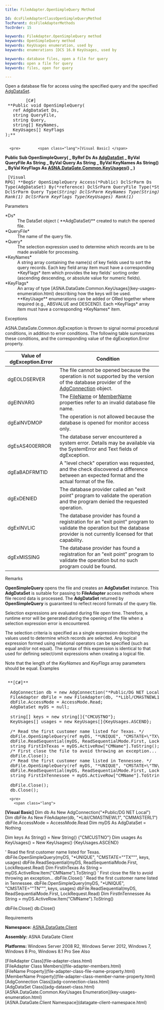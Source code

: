 ```yaml
---
title: FileAdapter.OpenSimpleQuery Method

Id: dcsFileAdapterClassOpenSimpleQueryMethod
TocParent: dcsFileAdapterMethods
TocOrder: 15

keywords: FileAdapter.OpenSimpleQuery method
keywords: OpenSimpleQuery method
keywords: KeyUsages enumeration, used by
keywords: enumerations [DCS 16.0 KeyUsages, used by

keywords: database files, open a file for query
keywords: open a file for query
keywords: files, open for query

---
```


Open a database file for access using the specified query and the specified [AdgDataSet](adg-dataset-class.html).
<pre>        <span class="lang">[C#]</span>
 **Public void OpenSimpleQuery(
   ref AdgDataSet Ds,
   string QueryFile,
   string Query,
   string[] KeyNames,
   KeyUsages[] KeyFlags
);** 
      </pre>
      <pre>        <span class="lang">[Visual Basic] </span>
 **Public Sub OpenSimpleQuery( _
   ByRef Ds As [AdgDataSet](adg-dataset-class.html) _
   ByVal QueryFile As String _
   ByVal Query As String _
   ByVal KeyNames As String() _
   ByVal KeyFlags As [ASNA.DataGate.Common.KeyUsages](key-usages-enumeration.html)() _
)** 
      </pre>
      <pre class="prettyprint">        <span class="lang">[Visual RPG]</span>
 **BegSr OpenSimpleQuery Access(*Public)
   DclSrParm Ds Type(AdgDataSet) By(*reference)
   DclSrParm QueryFile Type(*String)
   DclSrParm Query Type(*String)
   DclSrParm KeyNames Type(*String) Rank(1)
   DclSrParm KeyFlags Type(KeyUsages) Rank(1)** 
      </pre>

Parameters

<dl>
        <dt>
 *Ds* 
        </dt>
        <dd>The DataSet object ( **AdgDataSet)**  created to match the opened 
						file. </dd>
        <dt>
 *QueryFile* 
        </dt>
        <dd>		The name of the query file. </dd>
        <dt>
 *Query* 
        </dt>
        <dd>				The selection expression used to determine which records are to be made 
										available for processing. </dd>
        <dt>
 *KeyNames* 
        </dt>
        <dd>A string array containing the name(s) of key fields used to sort the query 
												records. Each key field array item must have a corresponding *KeyFlags*  item 
												which provides the key fields' sorting order (ascending descending, or absolute 
												value for numeric fields). </dd>
        <dt>
 *KeyFlags* 
        </dt>
        <dd>		An array of type [ASNA.DataGate.Common.KeyUsages](key-usages-enumeration.html)
														describing how the keys will be used. **KeyUsage**  enumerations 
														can be added or ORed together where required (e.g., ABSVALUE and DESCEND). Each *KeyFlags*  array item must have a corresponding *KeyNames*  item.
													</dd>
</dl>

Exceptions

ASNA.DataGate.Common.dgException is thrown to signal normal procedural conditions, in addition to error conditions. The following table summarizes these conditions, and the corresponding value of the dgException.Error property.


| Value of dgException.Error | Condition |
| ---- | ---- |
| dgEOLDSERVER | The file cannot be opened because the operation is not supported by the version of the database provider of the [AdgConnection](adg-connection-class.html) object. |
| dgEINVARG | The [FileName](file-adapter-class-file-name-property.html) or [ MemberName](file-adapter-class-member-name-property.html) properties refer to an invalid database file name. |
| dgEaINVDMOP | The operation is not allowed because the database is opened for monitor access only. |
| dgEsAS400ERROR | The database server encountered a system error. Details may be available via the SystemError and Text fields of dgException. |
| dgEaBADFRMTID | A "level check" operation was requested, and the check discovered a difference between an expected format and the actual format of the file. |
| dgExDENIED | The database provider called an "exit point" program to validate the operation and the program denied the requested operation. |
| dgExINVLIC | The database provider has found a registration for an "exit point" program to validate the operation but the database provider is not currently licensed for that capability. |
| dgExMISSING | The database provider has found a registration for an "exit point" program to validate the operation but no such program could be found. |



Remarks

**OpenSimpleQuery** opens the file and creates an **AdgDataSet** instance. This **AdgDataSet** is suitable for passing to **FileAdapter** access methods where file record data is processed. The **AdgDataSet** returned by **OpenSimpleQuery** is guaranteed to reflect record formats of the query file.

Selection expressions are evaluated during file open time. Therefore, a runtime error will be generated during the opening of the file when a selection expression error is encountered.

The selection criteria is specified as a single expression describing the values used to determine which records are selected. Any logical expression formed using relational operators can be specified (such as equal and/or not equal). The syntax of this expression is identical to that used for defining select/omit expressions when creating a logical file. 

Note that the length of the <span> *KeyNames* </span> and <span> *KeyFlags* </span> array parameters should be equal.
Examples

<pre>
        <span class="lang">
 **[C#]** 
        </span>
  AdgConnection db = new AdgConnection("*Public/DG NET Local");
  FileAdapter dbFile = new FileAdapter(db, "*Libl/CMASTNEWL1", "CMMASTERL1");
  dbFile.AccessMode = AccessMode.Read; 
  AdgDataSet myDS = null;

  string[] keys = new string[]{"CMCUSTNO"};
  KeyUsages[] usages = new KeyUsages[]{KeyUsages.ASCEND};

  /* Read the first customer name listed for Texas. */
  dbFile.OpenSimpleQuery(ref myDS, "*UNIQUE", "CMSTATE=\"TX\"", keys, usages);
  dbFile.ReadSequential(myDS, ReadSequentialMode.First, LockRequest.Read);
  string FirstInTexas = myDS.ActiveRow["CMName"].ToString();
  /* First close the file to avoid throwing an exception... */
  dbFile.Close();
  /* Read the first customer name listed in Tennessee. */ 
  dbFile.OpenSimpleQuery(ref myDS, "*UNIQUE", "CMSTATE=\"TN\"", keys, usages);
  dbFile.ReadSequential(myDS, ReadSequentialMode.First, LockRequest.Read);
  string FirstInTennessee = myDS.ActiveRow["CMName"].ToString();

  dbFile.Close();
  db.Close();
</pre>
      <pre>
        <span class="lang">
 **[Visual Basic]** 
        </span>
  Dim db As New AdgConnection("*Public/DG NET Local")
  Dim dbFile As New FileAdapter(db, "*Libl/CMASTNEWL1", "CMMASTERL1")
  dbFile.AccessMode = AccessMode.Read
  Dim myDS As AdgDataSet = Nothing

  Dim keys As String() = New String() {"CMCUSTNO"}
  Dim usages As KeyUsages() = New KeyUsages() {KeyUsages.ASCEND}

  ' Read the first customer name listed for Texas. 
  dbFile.OpenSimpleQuery(myDS, "*UNIQUE", "CMSTATE=""TX""", keys, usages)
  dbFile.ReadSequential(myDS, ReadSequentialMode.First, LockRequest.Read)
  Dim FirstInTexas As String = myDS.ActiveRow.Item("CMName").ToString()
  ' First close the file to avoid throwing an exception... 
  dbFile.Close()
  ' Read the first customer name listed in Tennessee. 
  dbFile.OpenSimpleQuery(myDS, "*UNIQUE", "CMSTATE=""TN""", keys, usages)
  dbFile.ReadSequential(myDS, ReadSequentialMode.First, LockRequest.Read)
  Dim FirstInTennessee As String = myDS.ActiveRow.Item("CMName").ToString()

  dbFile.Close()
  db.Close()</pre>

Requirements

<span> **Namespace:** [ASNA.DataGate.Client](datagate-client-namespace.html) </span> 

<span> **Assembly:** ASNA DataGate Client</span> 

<span> **Platforms:** Windows Server 2008 R2, Windows Server 2012, Windows 7, Windows 8 Pro, Windows 8.1 Pro</span> 
See Also

<dl />
      [FileAdapter Class](file-adapter-class.html)
      <br />
      [FileAdapter Class Members](file-adapter-members.html)
      <br />
      [FileName Property](file-adapter-class-file-name-property.html)
      <br />
      [MemberName Property](file-adapter-class-member-name-property.html)
      <br />
      [AdgConnection Class](adg-connection-class.html)
      <br />
      [AdgDataSet Class](adg-dataset-class.html)
      <br />
      [ASNA.DataGate.Common.KeyUsages Enumeration](key-usages-enumeration.html)
      <br />
      [ASNA.DataGate.Client Namespace](datagate-client-namespace.html)

